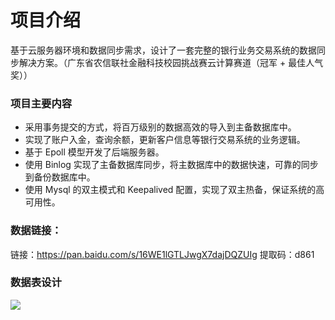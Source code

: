 # 项目介绍
基于云服务器环境和数据同步需求，设计了一套完整的银行业务交易系统的数据同步解决方案。（广东省农信联社金融科技校园挑战赛云计算赛道（冠军 + 最佳人气奖））
### 项目主要内容
- 采用事务提交的方式，将百万级别的数据高效的导入到主备数据库中。
- 实现了账户入金，查询余额，更新客户信息等银行交易系统的业务逻辑。
- 基于 Epoll 模型开发了后端服务器。
- 使用 Binlog 实现了主备数据库同步，将主数据库中的数据快速，可靠的同步到备份数据库中。
- 使用 Mysql 的双主模式和 Keepalived 配置，实现了双主热备，保证系统的高可用性。
### 数据链接：
链接：https://pan.baidu.com/s/16WE1lGTLJwgX7dajDQZUIg 
提取码：d861
### 数据表设计

![](/images/database.png)